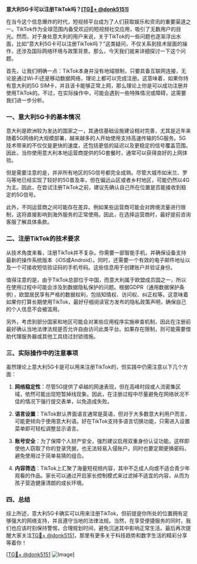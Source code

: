 **意大利5G卡可以注册TikTok吗？[[TG💪+ @donk5151](https://t.me/s/donk5151)]**

在当今这个信息爆炸的时代，短视频平台成为了人们获取娱乐和资讯的重要渠道之一。TikTok作为全球范围内备受欢迎的短视频社交应用，吸引了无数用户的目光。然而，对于身处意大利的用户来说，关于TikTok的一些问题也逐渐浮出水面，比如“意大利5G卡可以注册TikTok吗？”这类疑问，不仅关系到技术层面的操作，还涉及国际网络环境与政策背景。那么，今天我们就来详细探讨一下这个问题。

首先，让我们明确一点：TikTok本身并没有地域限制，只要具备互联网连接，无论是通过Wi-Fi还是移动数据网络，理论上都可以完成注册。这意味着，如果你持有意大利的5G SIM卡，并且该卡能够正常上网，那么理论上你是可以成功注册并使用TikTok的。不过，在实际操作中，可能会遇到一些特殊情况或障碍，这需要我们进一步分析。

### 一、意大利5G卡的基本情况

意大利是欧洲较为发达的国家之一，其通信基础设施建设相对完善，尤其是近年来随着5G网络的大规模部署，越来越多的人开始使用支持高速传输的5G服务。5G技术带来的不仅仅是更快的速度，还包括更低的延迟以及更稳定的信号覆盖范围。因此，当你使用意大利本地运营商提供的5G套餐时，通常可以获得良好的上网体验。

但是需要注意的是，并非所有地区的5G信号都完全成熟。尽管大城市如米兰、罗马等地已经实现了较好的5G普及率，但在偏远山区或者乡村地区，可能仍然以4G为主。因此，在尝试注册TikTok之前，建议先确认自己所在位置是否能接收到稳定的5G信号。

此外，不同运营商之间可能存在差异。例如某些运营商可能会对跨境流量进行限制，这将直接影响到海外服务的正常使用。因此，在选择运营商时，最好提前咨询客服了解具体条款。

### 二、注册TikTok的技术要求

从技术角度来看，注册TikTok并不复杂。你需要一部智能手机，并确保设备支持最新的操作系统版本（iOS或Android）。同时，还需要一个有效的电子邮件地址以及一个可接收短信验证码的手机号码。这些信息用于创建账户并验证身份。

值得注意的是，由于TikTok总部位于中国，而意大利属于欧盟成员国之一，所以在使用过程中可能会涉及到数据隐私保护的问题。根据GDPR（通用数据保护条例），欧盟居民享有严格的数据权利，包括知情权、访问权、纠正权等。这意味着如果你打算长期使用TikTok，最好仔细阅读官方发布的隐私政策声明，确保自己的个人信息不会被滥用。

另外，考虑到部分国家和地区可能会对某些应用程序实施审查机制，因此在注册前最好确认当地法律法规是否允许自由访问此类平台。如果存在限制，则可能需要借助代理服务器或其他工具绕过封锁措施。

### 三、实际操作中的注意事项

虽然理论上意大利5G卡是可以用来注册TikTok的，但实践中仍需注意以下几个方面：

1. **网络稳定性**：尽管5G提供了卓越的网速表现，但在高峰时段或人流密集区域，依然可能出现短暂掉线现象。因此，在注册过程中尽量避免在网络状况不佳的情况下强行提交表单，以免造成失败。

2. **语言设置**：TikTok默认界面语言通常是英语，但对于大多数意大利用户而言，可能更倾向于使用意大利语。好在TikTok支持多语言切换功能，只需进入设置菜单即可轻松调整显示语言。

3. **账号安全**：为了保障个人财产安全，强烈建议启用双重身份认证功能。这样即使他人窃取了你的登录凭据，也无法轻易入侵账户。同时也要定期更换密码，避免使用过于简单易猜的组合。

4. **内容筛选**：TikTok上汇聚了海量短视频内容，其中不乏成人向或不适合青少年观看的作品。家长可以通过开启家长控制模式来过滤掉不适宜的内容，从而为孩子营造健康清朗的成长环境。

### 四、总结

综上所述，意大利5G卡确实可以用来注册TikTok，但前提是你所处的位置拥有足够强大的网络支持，并且遵守当地的法律法规。当然，在享受便捷服务的同时，我们也应该时刻保持警惕，合理规划时间，避免沉迷其中影响正常生活。最后再次提醒大家关注[TG💪+ @donk5151](https://t.me/s/donk5151)，那里有更多关于科技趋势和数字生活的精彩分享等着你！

[[TG💪+ @donk5151](https://t.me/s/donk5151) ![Image](https://i.postimg.cc/rwNCRYN7/Snipaste-2025-04-30-17-27-05.png)]